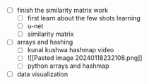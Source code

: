 - [ ] finish the similarity matrix work 
	- [ ] first learn about the few shots learning
	- [ ] u-net
	- [ ] similarity matrix
- [ ] arrays and hashing
	- [ ] kunal kushwa hashmap video
	- [ ] ![[Pasted image 20240118232108.png]]
	- [ ] python arrays and hashmap
- [ ] data visualization
